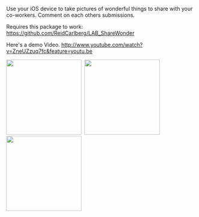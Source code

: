 Use your iOS device to take pictures of wonderful things to share with your co-workers.  Comment on each others submissions.

Requires this package to work:
https://github.com/ReidCarlberg/LAB_ShareWonder

Here's a demo Video.
http://www.youtube.com/watch?v=ZneUZzuq7fc&feature=youtu.be

<img src="https://raw.github.com/ReidCarlberg/LAB_ShareWonder_MobileIos/master/ShareWonder_Splash.png" width="200" > 
&nbsp;<img src="https://raw.github.com/ReidCarlberg/LAB_ShareWonder_MobileIos/master/ShareWonder_gallery.png" width="200" >
&nbsp;<img src="https://raw.github.com/ReidCarlberg/LAB_ShareWonder_MobileIos/master/ShareWonder_detail.png" width="200" >
